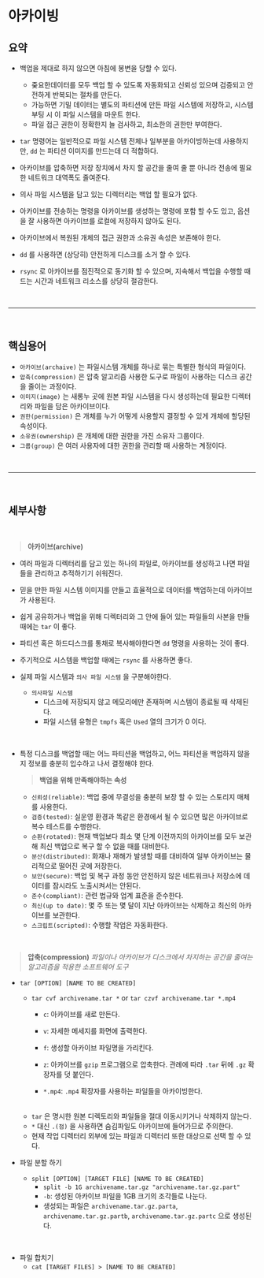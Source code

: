 # 아카이빙
## 요약
- 백업을 제대로 하지 않으면 아침에 봉변을 당할 수 있다.
    - 줒요한데이터를 모두 백업 할 수 있도록 자동화되고 신뢰성 있으며 검증되고 안전하게 반복되는 절차를 만든다.
    - 가능하면 기밀 데이터는 별도의 파티션에 만든 파일 시스템에 저장하고, 시스템 부팅 시 이 파일 시스템을 마운트 한다.
    - 파일 접근 권한이 정확한지 늘 검사하고, 최소한의 권한만 부여한다.


- `tar` 명령어는 일반적으로 파일 시스템 전체나 일부분을 아카이빙하는데 사용하지만, `dd` 는 파티션 이미지를 만드는데 더 적합하다.
- 아카이브를 압축하면 저장 장치에서 차지 할 공간을 줄여 줄 뿐 아니라 전송에 필요한 네트워크 대역폭도 줄여준다.
- 의사 파일 시스템을 담고 있는 디렉터리는 백업 할 필요가 없다.
- 아카이브를 전송하는 명령을 아카이브를 생성하는 명령에 포함 할 수도 있고, 옵션을 잘 사용하면 아카이브를 로컬에 저장하지 않아도 된다.
- 아카이브에서 복원된 개체의 접근 권한과 소유권 속성은 보존해야 한다.
- `dd` 를 사용하면 (상당히) 안전하게 디스크를 소거 할 수 있다.
- `rsync` 로 아카이브를 점진적으로 동기화 할 수 있으며, 지속해서 백업을 수행할 때 드는 시간과 네트워크 리소스를 상당히 절감한다.


<br><hr><br>

## 핵심용어

- `아카이브(archaive)` 는 파일시스템 개체를 하나로 묶는 특별한 형식의 파일이다.
- `압축(compression)` 은 압축 알고리즘 사용한 도구로 파일이 사용하는 디스크 공간을 줄이는 과정이다.
- `이미지(image)` 는 새롱누 곳에 원본 파일 시스템을 다시 생성하는데 필요한 디렉터리와 파일을 담은 아카이브이다.
- `권한(permission)` 은 개체를 누가 어떻게 사용할지 결정할 수 있게 개체에 할당된 속성이다.
- `소유권(ownership)` 은 개체에 대한 권한을 가진 소유자 그룹이다.
- `그룹(group)` 은 여러 사용자에 대한 권한을 관리할 때 사용하는 계정이다.

<br><hr><br>


## 세부사항

<br>

> **아카이브(archive)**
- 여러 파일과 디렉터리를 담고 있는 하나의 파일로, 아카이브를 생성하고 나면 파일들을 관리하고 추적하기기 쉬워진다.
- 믿을 만한 파일 시스템 이미지를 만들고 효율적으로 데이터를 백업하는데 아카이브가 사용된다.

- 쉽게 공유하거나 백업을 위해 디렉터리와 그 안에 들어 있는 파일들의 사본을 만들 때에는 `tar` 이 좋다.
- 파티션 혹은 하드디스크를 통채로 복사해야한다면 `dd` 명령을 사용하는 것이 좋다.
- 주기적으로 시스템을 백업할 때에는 `rsync` 를 사용하면 좋다.

- 실제 파일 시스템과 `의사 파일 시스템` 을 구분해야한다.
    - `의사파일 시스템`
        - 디스크에 저장되지 않고 메모리에만 존재하며 시스템이 종료될 때 삭제된다.
        - 파일 시스템 유형은 `tmpfs` 혹은 `Used` 열의 크기가 0 이다.

<br>

- 특정 디스크를 백업할 때는 어느 파티션을 백업하고, 어느 파티션을 백업하지 않을지 정보를 충분히 입수하고 나서 결정해야 한다. 
    > **백업을 위해 만족해야하는 속성**
    - `신뢰성(reliable)`: 백업 중에 무결성을 충분히 보장 할 수 있는 스토리지 매체를 사용한다.
    - `검증(tested)`: 실운영 환경과 똑같은 환경에서 될 수 있으면 많은 아카이브로 복수 테스트를 수행한다.
    - `순환(rotated)`: 현재 백업보다 최소 몇 단계 이전까지의 아카이브를 모두 보관해 최신 백업으로 복구 할 수 없을 때를 대비한다.
    - `분산(distributed)`: 화재나 재해가 발생할 때를 대비하여 일부 아카이브는 물리적으로 떨어진 곳에 저장한다.
    - `보안(secure)`: 백업 및 복구 과정 동안 안전하지 않은 네트워크나 저장소에 데이터를 잠시라도 노출시켜서는 안된다.
    - `준수(compliant)`: 관련 법규와 업계 표준을 준수한다.
    - `최신(up to date)`: 몇 주 또는 몇 달이 지난 아카이브는 삭제하고 최신의 아카이브를 보관한다.
    - `스크립트(scripted)`: 수행할 작업은 자동화한다.
    

<br>

> **압축(compression)**
*파일이나 아카이브가 디스크에서 차지하는 공간을 줄여는 알고리즘을 적용한 소프트웨어 도구*
- `tar [OPTION] [NAME TO BE CREATED]`
    - `tar cvf archivename.tar *` or `tar czvf archivename.tar *.mp4`
        - `c`: 아카이브를 새로 만든다.
        - `v`: 자세한 메세지를 화면에 출력한다.
        - `f`: 생성할 아카이브 파일명을 가리킨다.
        - `z`: 아카이브를 `gzip` 프로그램으로 압축한다. 관례에 따라 `.tar` 뒤에 `.gz` 확장자를 덧 붙인다.
        
        - `*.mp4`: `.mp4` 확장자를 사용하는 파일들을 아카이빙한다.



    <br>

    - `tar` 은 명시한 원본 디렉토리와 파일들을 절대 이동시키거나 삭제하지 않는다.
    - `*` 대신 `.(점)` 을 사용하면 숨김파일도 아카이브에 들어가므로 주의한다.
    - 현재 작업 디렉터리 외부에 있는 파일과 디렉터리 또한 대상으로 선택 할 수 있다.

- 파일 분할 하기
    - `split [OPTION] [TARGET FILE] [NAME TO BE CREATED]`
        - `split -b 1G archivename.tar.gz "archivename.tar.gz.part"`
        - `-b`: 생성된 아카이브 파일을 1GB 크기의 조각들로 나눈다. 
        - 생성되는 파일은 `archivename.tar.gz.parta`, `archivename.tar.gz.partb`, `archivename.tar.gz.partc` 으로 생성된다.

<br>

- 파일 합치기
    - `cat [TARGET FILES] > [NAME TO BE CREATED]`